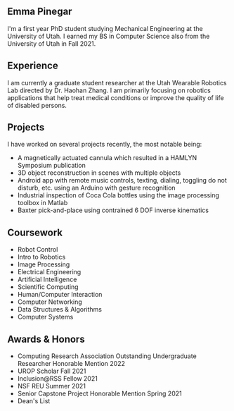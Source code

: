 ## Emma Pinegar

I'm a first year PhD student studying Mechanical Engineering at the University of Utah. I earned my BS in Computer Science also from the University of Utah in Fall 2021.  

## Experience
I am currently a graduate student researcher at the Utah Wearable Robotics Lab directed by Dr. Haohan Zhang. I am primarily focusing on robotics applications that help treat medical conditions or improve the quality of life of disabled persons. 

## Projects
I have worked on several projects recently, the most notable being:
- A magnetically actuated cannula which resulted in a HAMLYN Symposium publication
- 3D object reconstruction in scenes with multiple objects
- Android app with remote music controls, texting, dialing, toggling do not disturb, etc. using an Arduino with gesture recognition
- Industrial inspection of Coca Cola bottles using the image processing toolbox in Matlab
- Baxter pick-and-place using contrained 6 DOF inverse kinematics

## Coursework
- Robot Control
- Intro to Robotics
- Image Processing
- Electrical Engineering
- Artificial Intelligence
- Scientific Computing
- Human/Computer Interaction
- Computer Networking
- Data Structures & Algorithms 
- Computer Systems


## Awards & Honors
- Computing Research Association Outstanding Undergraduate Researcher Honorable Mention 2022
- UROP Scholar Fall 2021
- Inclusion@RSS Fellow 2021
- NSF REU Summer 2021
- Senior Capstone Project Honorable Mention Spring 2021
- Dean's List
